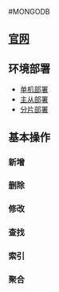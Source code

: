 #MONGODB
## [官网](https://www.mongodb.com/)
## 环境部署
- [单机部署](chapter0.md)
- [主从部署]()
- [分片部署]()
## 基本操作
### 新增
### 删除
### 修改
### 查找
### 索引
### 聚合

